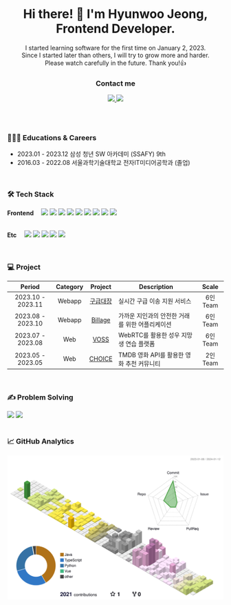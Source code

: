 <div align="center">
  <h1>Hi there! 👋 I'm Hyunwoo Jeong, Frontend Developer.</h1>
  I started learning software for the first time on January 2, 2023. </br>
  Since I started later than others, I will try to grow more and harder. </br>
  Please watch carefully in the future. Thank you!👍 

  <h3> Contact me</h3>
  <div>
    <a href="mailto:gusehd3279@gmail.com">
      <img src="https://img.shields.io/badge/Email-EA4335?style=flat-square&logo=gmail&logoColor=white&link=gusehd3279@gmail.com"/>
    </a>
    <a href="https://hyonu.tistory.com/">
      <img src="https://img.shields.io/badge/Tech Blog-F6F5F5?style=flat-square&logo=Tistory&logoColor=black">
    </a>
  </div>
</div>

<br /><br />

### 👩🏻‍🎓 Educations & Careers

- 2023.01 - 2023.12 삼성 청년 SW 아카데미 (SSAFY) 9th
- 2016.03 - 2022.08 서울과학기술대학교 전자IT미디어공학과 (졸업)

<br />

### 🛠️ Tech Stack

<div>  
  <b>Frontend　</b>
  <img src="https://img.shields.io/badge/React-61DAFB?style=flat-square&logo=react&logoColor=black">
  <img src="https://img.shields.io/badge/TypeScript-3178C6?style=flat-square&logo=typescript&logoColor=white">
  <img src="https://img.shields.io/badge/Recoil-3578E5?style=flat-square&logo=recoil&logoColor=white">
  <img src="https://img.shields.io/badge/Styledcomponents-DB7093?style=flat-square&logo=styledcomponents&logoColor=white">
  <img src="https://img.shields.io/badge/PWA-5A0FC8?style=flat-square&logo=pwa&logoColor=white">
  <img src="https://img.shields.io/badge/Vite-646CFF?style=flat-square&logo=vite&logoColor=white">
  <img src="https://img.shields.io/badge/JavaScript-F7DF1E?style=flat-square&logo=javascript&logoColor=black">
  <img src="https://img.shields.io/badge/HTML-E34F26?style=flat-square&logo=HTML5&logoColor=white">
  <img src="https://img.shields.io/badge/CSS-1572B6?style=flat-square&logo=CSS3&logoColor=white">
  <br/><br/>
  
  <b>Etc　</b>
  <img src="https://img.shields.io/badge/Python-3776AB?style=flat-square&logo=python&logoColor=white">
  <img src="https://img.shields.io/badge/GitHub-181717?style=flat-square&logo=GitHub&logoColor=white">
  <img src="https://img.shields.io/badge/GitLab-FC6D26?style=flat-square&logo=GitLab&logoColor=white">
  <img src="https://img.shields.io/badge/Jira-0052CC?style=flat-square&logo=Jira&logoColor=white">
  <a target="_blank" rel="noopener noreferrer nofollow"><img src="https://img.shields.io/badge/Mattermost-0058CC?style=flat-square&amp;logo=Mattermost&amp;logoColor=white" style="max-width: 100%;"></a>
</div>

<br />

### 💻 Project

|      Period       |       Category        |                            Project                             |                   Description                      |   Scale  |
| :---------------: | :-------------------: | :------------------------------------------------------------: | -------------------------------------------------- | :------: |
| 2023.10 - 2023.11 |        Webapp         | [구급대장](https://github.com/hyo-nu/gu-geup-dae-jang)         | 실시간 구급 이송 지원 서비스                        | 6인 Team |
| 2023.08 - 2023.10 |        Webapp         | [Billage](https://github.com/B-108/Billage)                    | 가까운 지인과의 안전한 거래를 위한 어플리케이션     | 6인 Team |
| 2023.07 - 2023.08 |          Web          | [VOSS](https://github.com/hyo-nu/VOSS)                         | WebRTC를 활용한 성우 지망생 연습 플랫폼             | 6인 Team |
| 2023.05 - 2023.05 |          Web          | [CHOICE](https://github.com/hyo-nu/CHOICE)                     | TMDB 영화 API를 활용한 영화 추천 커뮤니티           | 2인 Team |

<br />

### ✍️ Problem Solving 

<div>
  <img src="http://mazassumnida.wtf/api/v2/generate_badge?boj=gusehd502">
  <img src="http://mazandi.herokuapp.com/api?handle=gusehd502&theme=warm"/>
</div>

<br />

### 📈 GitHub Analytics

![3d-asset](./profile-3d-contrib/profile-south-season-animate.svg)

  

